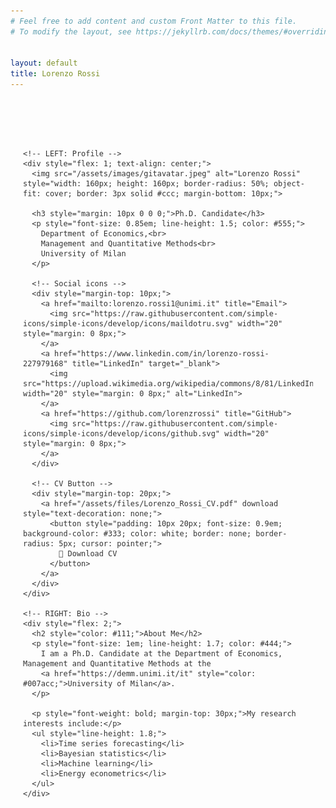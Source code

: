 ```yaml
---
# Feel free to add content and custom Front Matter to this file.
# To modify the layout, see https://jekyllrb.com/docs/themes/#overriding-theme-defaults


layout: default
title: Lorenzo Rossi
---
```


<div style="max-width: 1100px; margin: 40px auto; padding: 40px 20px; font-family: -apple-system, BlinkMacSystemFont, 'Segoe UI', Roboto, 'Helvetica Neue', sans-serif; color: #333;">

  <div style="display: flex; flex-direction: row; gap: 60px; align-items: flex-start;">

    <!-- LEFT: Profile -->
    <div style="flex: 1; text-align: center;">
      <img src="/assets/images/gitavatar.jpeg" alt="Lorenzo Rossi" style="width: 160px; height: 160px; border-radius: 50%; object-fit: cover; border: 3px solid #ccc; margin-bottom: 10px;">
      
      <h3 style="margin: 10px 0 0 0;">Ph.D. Candidate</h3>
      <p style="font-size: 0.85em; line-height: 1.5; color: #555;">
        Department of Economics,<br>
        Management and Quantitative Methods<br>
        University of Milan
      </p>

      <!-- Social icons -->
      <div style="margin-top: 10px;">
        <a href="mailto:lorenzo.rossi1@unimi.it" title="Email">
          <img src="https://raw.githubusercontent.com/simple-icons/simple-icons/develop/icons/maildotru.svg" width="20" style="margin: 0 8px;">
        </a>
        <a href="https://www.linkedin.com/in/lorenzo-rossi-227979168" title="LinkedIn" target="_blank">
          <img src="https://upload.wikimedia.org/wikipedia/commons/8/81/LinkedIn_icon.svg" width="20" style="margin: 0 8px;" alt="LinkedIn">
        </a>
        <a href="https://github.com/lorenzrossi" title="GitHub">
          <img src="https://raw.githubusercontent.com/simple-icons/simple-icons/develop/icons/github.svg" width="20" style="margin: 0 8px;">
        </a>
      </div>

      <!-- CV Button -->
      <div style="margin-top: 20px;">
        <a href="/assets/files/Lorenzo_Rossi_CV.pdf" download style="text-decoration: none;">
          <button style="padding: 10px 20px; font-size: 0.9em; background-color: #333; color: white; border: none; border-radius: 5px; cursor: pointer;">
            📄 Download CV
          </button>
        </a>
      </div>
    </div>

    <!-- RIGHT: Bio -->
    <div style="flex: 2;">
      <h2 style="color: #111;">About Me</h2>
      <p style="font-size: 1em; line-height: 1.7; color: #444;">
        I am a Ph.D. Candidate at the Department of Economics, Management and Quantitative Methods at the 
        <a href="https://demm.unimi.it/it" style="color: #007acc;">University of Milan</a>.
      </p>

      <p style="font-weight: bold; margin-top: 30px;">My research interests include:</p>
      <ul style="line-height: 1.8;">
        <li>Time series forecasting</li>
        <li>Bayesian statistics</li>
        <li>Machine learning</li>
        <li>Energy econometrics</li>
      </ul>
    </div>
  </div>
</div>